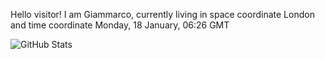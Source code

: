 Hello visitor! I am Giammarco, currently living in space coordinate London and time coordinate Monday, 18 January, 06:26 GMT

![GitHub Stats](https://github-readme-stats.vercel.app/api?username=grcasanova)
